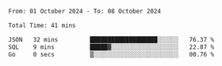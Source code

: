 <!--START_SECTION:waka-->

```txt
From: 01 October 2024 - To: 08 October 2024

Total Time: 41 mins

JSON   32 mins         ███████████████████░░░░░░   76.37 %
SQL    9 mins          █████▓░░░░░░░░░░░░░░░░░░░   22.87 %
Go     0 secs          ▒░░░░░░░░░░░░░░░░░░░░░░░░   00.76 %
```

<!--END_SECTION:waka-->
